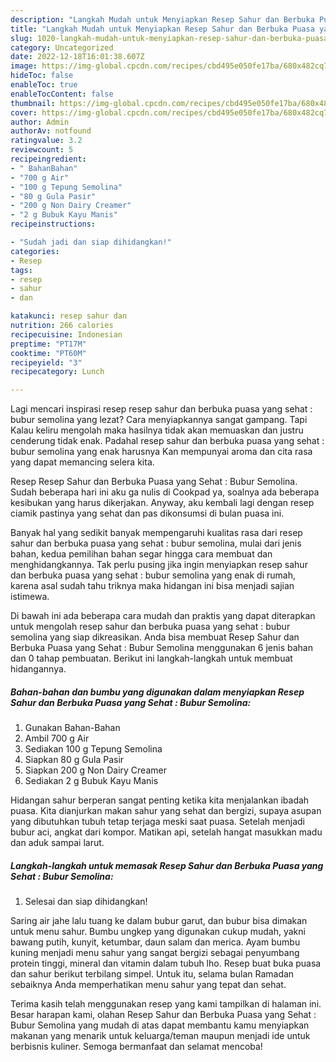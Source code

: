 ```yaml
---
description: "Langkah Mudah untuk Menyiapkan Resep Sahur dan Berbuka Puasa yang Sehat : Bubur SemolinaAnti Ribet"
title: "Langkah Mudah untuk Menyiapkan Resep Sahur dan Berbuka Puasa yang Sehat : Bubur SemolinaAnti Ribet"
slug: 1020-langkah-mudah-untuk-menyiapkan-resep-sahur-dan-berbuka-puasa-yang-sehat-bubur-semolinaanti-ribet
category: Uncategorized
date: 2022-12-18T16:01:38.607Z
image: https://img-global.cpcdn.com/recipes/cbd495e050fe17ba/680x482cq70/resep-sahur-dan-berbuka-puasa-yang-sehat-bubur-semolina-foto-resep-utama.jpg
hideToc: false
enableToc: true
enableTocContent: false
thumbnail: https://img-global.cpcdn.com/recipes/cbd495e050fe17ba/680x482cq70/resep-sahur-dan-berbuka-puasa-yang-sehat-bubur-semolina-foto-resep-utama.jpg
cover: https://img-global.cpcdn.com/recipes/cbd495e050fe17ba/680x482cq70/resep-sahur-dan-berbuka-puasa-yang-sehat-bubur-semolina-foto-resep-utama.jpg
author: Admin
authorAv: notfound
ratingvalue: 3.2
reviewcount: 5
recipeingredient:
- " BahanBahan"
- "700 g Air"
- "100 g Tepung Semolina"
- "80 g Gula Pasir"
- "200 g Non Dairy Creamer"
- "2 g Bubuk Kayu Manis"
recipeinstructions:

- "Sudah jadi dan siap dihidangkan!"
categories:
- Resep
tags:
- resep
- sahur
- dan

katakunci: resep sahur dan 
nutrition: 266 calories
recipecuisine: Indonesian
preptime: "PT17M"
cooktime: "PT60M"
recipeyield: "3"
recipecategory: Lunch

---
```



Lagi mencari inspirasi resep resep sahur dan berbuka puasa yang sehat : bubur semolina yang lezat? Cara menyiapkannya sangat gampang. Tapi Kalau keliru mengolah maka hasilnya tidak akan memuaskan dan justru cenderung tidak enak. Padahal resep sahur dan berbuka puasa yang sehat : bubur semolina yang enak harusnya Kan mempunyai aroma dan cita rasa yang dapat memancing selera kita.


Resep Resep Sahur dan Berbuka Puasa yang Sehat : Bubur Semolina. Sudah beberapa hari ini aku ga nulis di Cookpad ya, soalnya ada beberapa kesibukan yang harus dikerjakan. Anyway, aku kembali lagi dengan resep ciamik pastinya yang sehat dan pas dikonsumsi di bulan puasa ini.

Banyak hal yang sedikit banyak mempengaruhi kualitas rasa dari resep sahur dan berbuka puasa yang sehat : bubur semolina, mulai dari jenis bahan, kedua pemilihan bahan segar hingga cara membuat dan menghidangkannya. Tak perlu pusing jika ingin menyiapkan resep sahur dan berbuka puasa yang sehat : bubur semolina yang enak di rumah, karena asal sudah tahu triknya maka hidangan ini bisa menjadi sajian istimewa.


Di bawah ini ada beberapa cara mudah dan praktis yang dapat diterapkan untuk mengolah resep sahur dan berbuka puasa yang sehat : bubur semolina yang siap dikreasikan. Anda bisa membuat Resep Sahur dan Berbuka Puasa yang Sehat : Bubur Semolina menggunakan 6 jenis bahan dan 0 tahap pembuatan. Berikut ini langkah-langkah untuk membuat hidangannya.

<!--inarticleads1-->

##### Bahan-bahan dan bumbu yang digunakan dalam menyiapkan Resep Sahur dan Berbuka Puasa yang Sehat : Bubur Semolina:

1. Gunakan  Bahan-Bahan
1. Ambil 700 g Air
1. Sediakan 100 g Tepung Semolina
1. Siapkan 80 g Gula Pasir
1. Siapkan 200 g Non Dairy Creamer
1. Sediakan 2 g Bubuk Kayu Manis


Hidangan sahur berperan sangat penting ketika kita menjalankan ibadah puasa. Kita dianjurkan makan sahur yang sehat dan bergizi, supaya asupan yang dibutuhkan tubuh tetap terjaga meski saat puasa. Setelah menjadi bubur aci, angkat dari kompor. Matikan api, setelah hangat masukkan madu dan aduk sampai larut. 

<!--inarticleads2-->

##### Langkah-langkah untuk memasak Resep Sahur dan Berbuka Puasa yang Sehat : Bubur Semolina:


1. Selesai dan siap dihidangkan!

Saring air jahe lalu tuang ke dalam bubur garut, dan bubur bisa dimakan untuk menu sahur. Bumbu ungkep yang digunakan cukup mudah, yakni bawang putih, kunyit, ketumbar, daun salam dan merica. Ayam bumbu kuning menjadi menu sahur yang sangat bergizi sebagai penyumbang protein tinggi, mineral dan vitamin dalam tubuh lho. Resep buat buka puasa dan sahur berikut terbilang simpel. Untuk itu, selama bulan Ramadan sebaiknya Anda memperhatikan menu sahur yang tepat dan sehat. 

Terima kasih telah menggunakan resep yang kami tampilkan di halaman ini. Besar harapan kami, olahan Resep Sahur dan Berbuka Puasa yang Sehat : Bubur Semolina yang mudah di atas dapat membantu kamu menyiapkan makanan yang menarik untuk keluarga/teman maupun menjadi ide untuk berbisnis kuliner. Semoga bermanfaat dan selamat mencoba!

